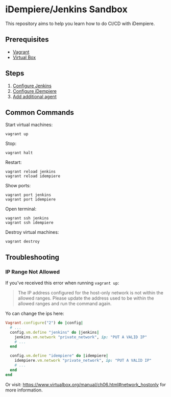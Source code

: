 # iDempiere/Jenkins Sandbox

This repository aims to help you learn how to do CI/CD with iDempiere.

## Prerequisites

- [Vagrant](https://developer.hashicorp.com/vagrant/install#linux)
- [Virtual Box](https://www.virtualbox.org/wiki/Linux_Downloads)

## Steps

1. [Configure Jenkins](doc/CONFIGURE_JENKINS.md)
2. [Configure iDempiere](doc/CONFIGURE_IDEMPIERE.md)
3. [Add additional agent](doc/ADD_AGENT.md)

## Common Commands

Start virtual machines:

```shell
vagrant up
```

Stop:

```shell
vagrant halt
```

Restart:

```shell
vagrant reload jenkins
vagrant reload idempiere
```

Show ports:

```shell
vagrant port jenkins
vagrant port idempiere
```

Open terminal:

```shell
vagrant ssh jenkins
vagrant ssh idempiere
```

Destroy virtual machines:

```shell
vagrant destroy
```

## Troubleshooting

### IP Range Not Allowed

If you've received this error when running `vagrant up`:

> The IP address configured for the host-only network is not within the
allowed ranges. Please update the address used to be within the allowed
ranges and run the command again.

Yo can change the ips here:

```ruby
Vagrant.configure("2") do |config|
  # ...
  config.vm.define "jenkins" do |jenkins|
    jenkins.vm.network "private_network", ip: "PUT A VALID IP"
    # ...
  end

  config.vm.define "idempiere" do |idempiere|
    idempiere.vm.network "private_network", ip: "PUT A VALID IP"
    # ...
  end
end
```

Or visit: <https://www.virtualbox.org/manual/ch06.html#network_hostonly> for more information.
